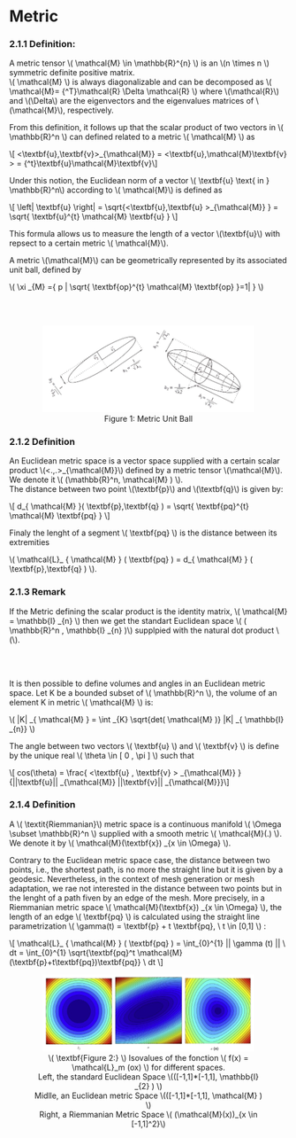 # Metric

### 2.1.1 Definition:
A metric tensor \\( \mathcal{M} \in \mathbb{R}^{n} \\) is an \\(n \times n \\) symmetric definite positive matrix.  
\\( \mathcal{M} \\) is always diagonalizable and can be decomposed as \\( \mathcal{M}= {^T}\mathcal{R} \Delta \mathcal{R} \\) where \\(\mathcal{R}\\) and \\(\Delta\\) are the eigenvectors and the eigenvalues matrices of \\(\mathcal{M}\\), respectively.

From this definition, it follows up that the scalar product of two vectors in \\(  \mathbb{R}^n \\)
can defined related to a metric \\(  \mathcal{M} \\) as 

\\[  <\textbf{u},\textbf{v}>_{\mathcal{M}} = <\textbf{u},\mathcal{M}\textbf{v} > = {^t}\textbf{u}\mathcal{M}\textbf{v}\\]

Under this notion, the Euclidean norm of a vector \\(  \textbf{u}  \text{ in } \mathbb{R}^n\\) according to \\(  \mathcal{M}\\) is defined as 

\\[ \left\| \textbf{u} \right\| = \sqrt{<\textbf{u},\textbf{u} >_{\mathcal{M}} } = \sqrt{  \textbf{u}^{t} \mathcal{M} \textbf{u} } \\]

This formula allows us to measure the length of a vector \\(\textbf{u}\\) with repsect to a certain metric \\( \mathcal{M}\\).

A metric \\(\mathcal{M}\\) can be geometrically represented by its associated unit ball, defined by 

\\( \xi _{M} ={ p | \sqrt{ \textbf{op}^{t} \mathcal{M} \textbf{op} }=1|  \} \\)


<br><br>

<figure style="text-align: center;">
  <img src="../images/Metric_1.png" alt="Anisotropic metric tensor" width="90%">
  <figcaption>Figure 1: Metric Unit Ball </figcaption>
</figure>

### 2.1.2 Definition  
An Euclidean metric space is a vector space supplied with a certain scalar product \\(<.,.>_{\mathcal{M}}\\) defined by a metric tensor \\(\mathcal{M}\\). We denote it \\( \(\mathbb{R}^n, \mathcal{M} \) \\).  
The distance between two point \\(\textbf{p}\\) and \\(\textbf{q}\\) is given by:

 \\[  d_{ \mathcal{M} }( \textbf{p},\textbf{q} ) = \sqrt{  \textbf{pq}^{t} \mathcal{M} \textbf{pq} }  \\] 


Finaly the lenght of a segment \\( \textbf{pq} \\) is the distance between its extremities

\\(    \mathcal{L}_ { \mathcal{M} } ( \textbf{pq} ) = d_{ \mathcal{M} } ( \textbf{p},\textbf{q} )  \\). 

### 2.1.3 Remark 
If the Metric defining the scalar product is the identity matrix, \\( \mathcal{M} = \mathbb{I} _{n} \\) then we get the standart Euclidean space \\( \( \mathbb{R}^n , \mathbb{I} _{n} \)\\) supplpied with the natural dot product \\(\\).

<br><br>

It is then possible to define volumes and angles in an Euclidean metric space. Let K be a bounded subset of \\( \mathbb{R}^n \\), the volume of an element K in metric \\( \mathcal{M} \\) is: 

\\( |K| _{ \mathcal{M} }  = \int _{K} \sqrt{det( \mathcal{M} )} |K| _{ \mathbb{I} _{n}} \\)

The angle between two vectors \\(  \textbf{u} \\) and \\( \textbf{v} \\) is define by the unique real \\( \theta \in \[ 0 , \pi \] \\) such that 

\\[ cos(\theta) = \frac{ <\textbf{u} , \textbf{v} > _{\mathcal{M}} }{||\textbf{u}|| _{\mathcal{M}}  ||\textbf{v}|| _{\mathcal{M}}}\\]

###  2.1.4 Definition
A \\( \textit{Riemmanian}\\) metric space is a continuous manifold \\( \Omega \subset \mathbb{R}^n  \\) supplied with a smooth metric \\( \mathcal{M}(.) \\). We denote it by \\(  \mathcal{M}(\textbf{x}) _{x \in \Omega} \\). 

Contrary to the Euclidean metric space case, the distance between two points, i.e., the shortest path, is no more the straight line but it is given by a geodesic. Nevertheless, in the context of mesh generation or mesh adaptation, we rae not interested in the distance between two points but in the lenght of a path fiven by an edge of the mesh. 
More precisely, in a Riemmanian metric space \\( \mathcal{M}(\textbf{x}) _{x \in \Omega} \\), the length of an edge \\( \textbf{pq} \\) is calculated using the straight line parametrization \\( \gamma(t) = \textbf{p} + t \textbf{pq}, \ t \in \[0,1\]  \\) :


\\[  \mathcal{L}_ { \mathcal{M} } ( \textbf{pq} ) =  \int_{0}^{1} || \gamma (t) || \ dt = \int_{0}^{1} \sqrt{\textbf{pq}^t \mathcal{M}(\textbf{p}+t\textbf{pq})\textbf{pq}} \ dt \\]

<figure style="text-align: center;">
  <img src="../images/Riemmanian.png" alt="Isovalues of the fonction f(x) = lm(ox) for different Spaces" width="90%">
  <figcaption> \( \textbf{Figure 2:} \)  Isovalues of the fonction \( f(x) = \mathcal{L}_m (ox) \) for different spaces.<br> 
  Left, the standard Euclidean Space \(([-1,1]*[-1,1], \mathbb{I} _{2} ) \)<br>
  Midlle, an Euclidean metric Space \(([-1,1]*[-1,1], \mathcal{M} ) \)<br>
  Right, a Riemmanian Metric Space \( (\mathcal{M}(x))_{x \in [-1,1]^2}\) </figcaption>
</figure>



